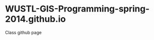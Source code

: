 WUSTL-GIS-Programming-spring-2014.github.io
===========================================

Class github page
